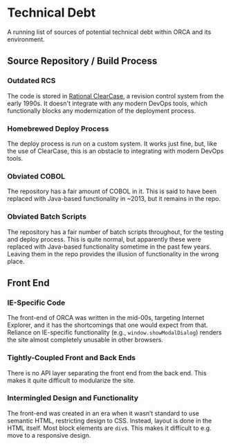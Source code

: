 # Technical Debt

A running list of sources of potential technical debt within ORCA and its environment.

## Source Repository / Build Process

### Outdated RCS
The code is stored in [Rational ClearCase](https://en.wikipedia.org/wiki/Rational_ClearCase), a revision control system from the early 1990s. It doesn't integrate with any modern DevOps tools, which functionally blocks any modernization of the deployment process.

### Homebrewed Deploy Process
The deploy process is run on a custom system. It works just fine, but, like the use of ClearCase, this is an obstacle to integrating with modern DevOps tools.

### Obviated COBOL
The repository has a fair amount of COBOL in it. This is said to have been replaced with Java-based functionality in ~2013, but it remains in the repo.

### Obviated Batch Scripts
The repository has a fair number of batch scripts throughout, for the testing and deploy process. This is quite normal, but apparently these were replaced with Java-based functionality sometime in the past few years. Leaving them in the repo provides the illusion of functionality in the wrong place.

## Front End

### IE-Specific Code
The front-end of ORCA was written in the mid-00s, targeting Internet Explorer, and it has the shortcomings that one would expect from that. Reliance on IE-specific functionality (e.g., `window.showModalDialog`) renders the site almost completely unusable in other browsers.

### Tightly-Coupled Front and Back Ends
There is no API layer separating the front end from the back end. This makes it quite difficult to modularize the site.

### Intermingled Design and Functionality
The front-end was created in an era when it wasn’t standard to use semantic HTML, restricting design to CSS. Instead, layout is done in the HTML itself. Most block elements are `div`s. This makes it difficult to e.g. move to a responsive design.
